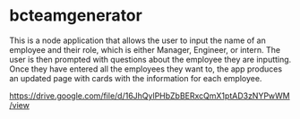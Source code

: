 # bcteamgenerator

This is a node application that allows the user to input the name of an employee and their role,
which is either Manager, Engineer, or intern. The user is then prompted with questions about the employee
they are inputting. Once they have entered all the employees they want to, the app produces an updated 
page with cards with the information for each employee. 

https://drive.google.com/file/d/16JhQylPHbZbBERxcQmX1ptAD3zNYPwWM/view
